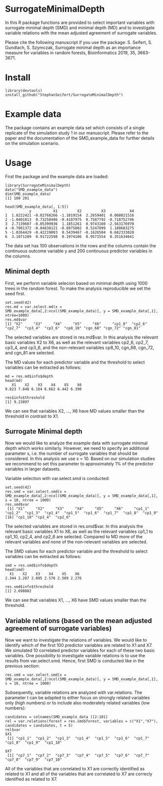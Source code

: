 # SurrogateMinimalDepth
In this R package functions are provided to select important variables with surrogate minimal depth (SMD) and minimal depth (MD) and to investigate variable relations with the mean adjusted agreement of surrogate variables. 

Please cite the following manuscript if you use the package:
S. Seifert, S. Gundlach, S. Szymczak, Surrogate minimal depth as an importance measure for variables in random forests, Bioinformatics 2019, 35, 3663-3671.


# Install
```
library(devtools)
install_github("StephanSeifert/SurrogateMinimalDepth")
```

# Example data
The package contains an example data set which consists of a single replicate of the simulation study 1 in our manuscript. Please refer to the paper and the documentation of the SMD_example_data for further details on the simulation scenario.

# Usage
First the package and the example data are loaded:
```
library(SurrogateMinimalDepth)
data("SMD_example_data")
dim(SMD_example_data)
[1] 100 201

head(SMD_example_data[, 1:5])
           y          X1         X2         X3           X4
1  1.8222421 -0.02768266 -1.1019154  2.2659401  0.008021516
2 -1.0401813  0.73258486 -0.4107975  0.7587792 -0.718752746
3  2.7139607 -0.05399936  1.1851261  0.9743160 -2.563176970
4 -0.7081372 -0.84838121 -0.8975802  0.5247899  1.180683275
5 -1.0264429 -0.42219003  0.5439467 -0.1626504  0.682333020
6  3.1871209  0.91722598  0.1974106  0.9571554  0.351634641

```
The data set has 100 observations in the rows and the columns contain the continuous outcome variable y and 200 continuous predictor variables in the columns.

## Minimal depth

First, we perform variable selecion based on minimal depth using 1000 trees in the random forest. To make the analysis reproducible we set the seed first.
```
set.seed(42)
res.md = var.select.md(x = SMD_example_data[,2:ncol(SMD_example_data)], y = SMD_example_data[,1], ntree=1000)
res.md$var
[1] "X2"     "X3"     "X4"     "X5"     "X6"     "cp1_8"  "cp2_6"  "cp2_7"  "cp3_4"  "cp3_6"  "cp8_10" "cgn_68" "cgn_72" "cgn_81"
```

The selected variables are stored in res.md$var. In this analysis the relevant basic variables X2 to X6, as well as the relevant variables cp2_6, cp2_7, cp3_4, and cp3_6, and the non-relevant variables cp8_10, cgn_68, cgn_72, and cgn_81 are selected.

The MD values for each predictor variable and the threshold to select variables can be extracted as follows:
```
md = res.md$info$depth
head(md)
   X1    X2    X3    X4    X5    X6 
9.823 7.848 6.164 6.662 6.442 6.390 

res$info$threshold
[1] 9.23097
```
We can see that variables X2, …, X6 have MD values smaller than the threshold in contrast to X1.

## Surrogate Minimal depth
Now we would like to analyze the example data with surrogate minimal depth which works similarly. However, we need to specify an additional parameter s, i.e. the number of surrogate variables that should be considered. In this analysis we use s = 10. Based on our simulation studies we recommend to set this parameter to approximately 1% of the predictor variables in larger datasets. 

Variable selection with var.select.smd is conducted:
```
set.seed(42)
res.smd = var.select.smd(x = SMD_example_data[,2:ncol(SMD_example_data)], y = SMD_example_data[,1], s = 10, ntree = 1000)
res.smd$var
 [1] "X1"     "X2"     "X3"     "X4"     "X5"     "X6"     "cp1_1"  "cp1_2"  "cp1_3"  "cp1_4"  "cp1_5"  "cp1_6"  "cp1_7"  "cp1_8"  "cp1_9" 
[16] "cp1_10" "cp2_4"  "cp2_6" 
```


The selected variables are stored in res.smd$var. In this analysis the relevant basic variables X1 to X6, as well as the relevant variables cp1_1 to cp1_10, cp2_4, and cp2_6 are selected. Compared to MD more of the relevant variables and none of the non-relevant variables are selected.


The SMD values for each predictor variable and the threshold to select variables can be extracted as follows:

```
smd = res.smd$info$depth
head(smd)
  X1    X2    X3    X4    X5    X6 
2.344 2.287 2.095 2.576 2.509 2.276 

res.smd$info$threshold
[1] 2.690082
```

We can see that variables X1, …, X6 have SMD values smaller than the threshold.

## Variable relations (based on the mean adjusted agreement of surrogate variables)
Now we want to investigate the relations of variables. We would like to identify which of the first 100 predictor variables are related to X1 and X7. We simulated 10 correlated predictor variables for each of these two basic variables.
One possibility to investigate variable relations is to use the results from var.select.smd. Hence, first SMD is conducted like in the previous section:

```
res.smd = var.select.smd(x = SMD_example_data[,2:ncol(SMD_example_data)], y = SMD_example_data[,1], s = 10, ntree = 1000)
```
Subsequently, variable relations are analyzed with var.relations. The parameter t can be adapted to either focus on strongly related variables only (high numbers) or to include also moderately related variables (low numbers):

```
candidates = colnames(SMD_example_data )[2:101]
rel = var.relations(forest = res.smd$forest, variables = c("X1","X7"), candidates = candidates, t = 5)
rel$var
$X1
 [1] "cp1_1"  "cp1_2"  "cp1_3"  "cp1_4"  "cp1_5"  "cp1_6"  "cp1_7"  "cp1_8"  "cp1_9"  "cp1_10"

$X7
 [1] "cp7_1"  "cp7_2"  "cp7_3"  "cp7_4"  "cp7_5"  "cp7_6"  "cp7_7"  "cp7_8"  "cp7_9"  "cp7_10"
```

All of the variables that are correlated to X1 are correctly identified as related to X1 and all of the variables that are correlated to X7 are correcly identified as related to X7. 
